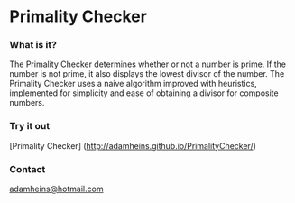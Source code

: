 # Primality Checker

### What is it?
The Primality Checker determines whether or not a number is prime. If the number is not prime, it also displays the lowest divisor of the number. The Primality Checker uses a naive algorithm improved with heuristics, implemented for simplicity and ease of obtaining a divisor for composite numbers.

### Try it out
[Primality Checker] (http://adamheins.github.io/PrimalityChecker/)

### Contact
adamheins@hotmail.com